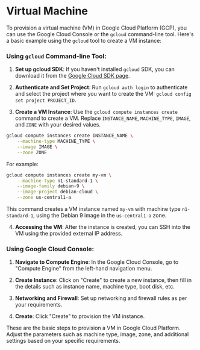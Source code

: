 #  Virtual Machine

To provision a virtual machine (VM) in Google Cloud Platform (GCP), you can use the Google Cloud Console or the `gcloud` command-line tool. Here's a basic example using the `gcloud` tool to create a VM instance:

### Using `gcloud` Command-line Tool:

1. **Set up gcloud SDK**: If you haven't installed `gcloud` SDK, you can download it from the [Google Cloud SDK page](https://cloud.google.com/sdk/docs/install).

2. **Authenticate and Set Project**: Run `gcloud auth login` to authenticate and select the project where you want to create the VM: `gcloud config set project PROJECT_ID`.

3. **Create a VM Instance**: Use the `gcloud compute instances create` command to create a VM. Replace `INSTANCE_NAME`, `MACHINE_TYPE`, `IMAGE`, and `ZONE` with your desired values.

```bash
gcloud compute instances create INSTANCE_NAME \
    --machine-type MACHINE_TYPE \
    --image IMAGE \
    --zone ZONE
```

For example:
```bash
gcloud compute instances create my-vm \
    --machine-type n1-standard-1 \
    --image-family debian-9 \
    --image-project debian-cloud \
    --zone us-central1-a
```

This command creates a VM instance named `my-vm` with machine type `n1-standard-1`, using the Debian 9 image in the `us-central1-a` zone.

4. **Accessing the VM**: After the instance is created, you can SSH into the VM using the provided external IP address.

### Using Google Cloud Console:

1. **Navigate to Compute Engine**: In the Google Cloud Console, go to "Compute Engine" from the left-hand navigation menu.

2. **Create Instance**: Click on "Create" to create a new instance, then fill in the details such as instance name, machine type, boot disk, etc.

3. **Networking and Firewall**: Set up networking and firewall rules as per your requirements.

4. **Create**: Click "Create" to provision the VM instance.

These are the basic steps to provision a VM in Google Cloud Platform. Adjust the parameters such as machine type, image, zone, and additional settings based on your specific requirements.